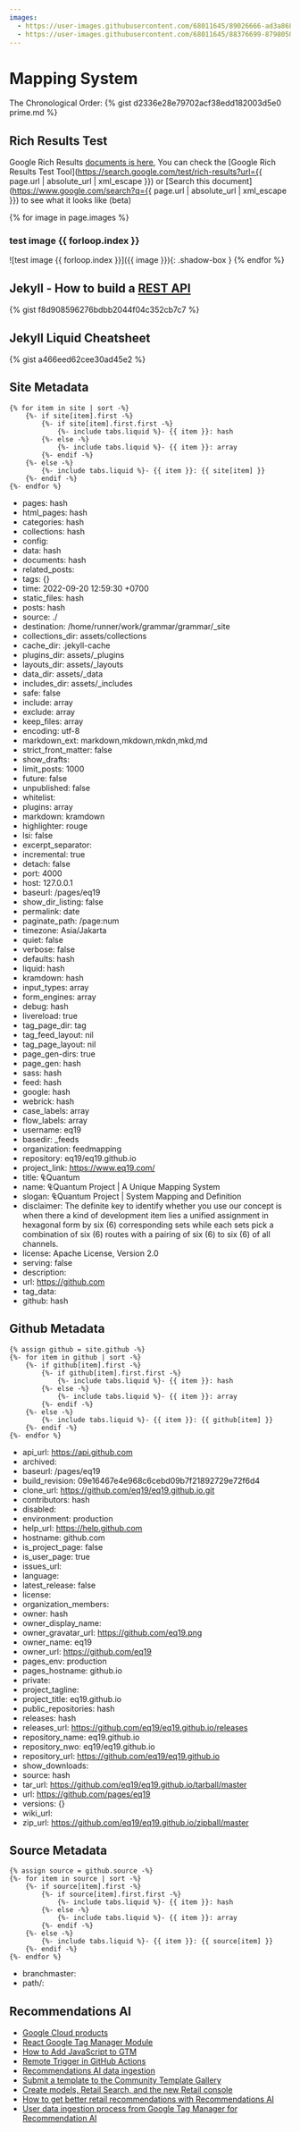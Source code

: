```yaml
---
images:
  - https://user-images.githubusercontent.com/68011645/89026666-ad3a8680-d35b-11ea-9f4b-d3fe26ae12ed.png
  - https://user-images.githubusercontent.com/68011645/88376699-87980500-cdd0-11ea-8900-7bab8c811bc9.png
---
```


# Mapping System
 
The Chronological Order:
{% gist d2336e28e79702acf38edd182003d5e0 prime.md %}

## Rich Results Test

Google Rich Results [documents is here](https://developers.google.com/search/reference/overview), You can check the [Google Rich Results Test Tool](https://search.google.com/test/rich-results?url={{ page.url | absolute_url | xml_escape }}) or [Search this document](https://www.google.com/search?q={{ page.url | absolute_url | xml_escape }}) to see what it looks like (beta)

{% for image in page.images %}
### test image {{ forloop.index }}
![test image {{ forloop.index }}]({{ image }}){: .shadow-box }
{% endfor %}

## Jekyll - How to build a [REST API](https://gist.github.com/MichaelCurrin/f8d908596276bdbb2044f04c352cb7c7)
{% gist f8d908596276bdbb2044f04c352cb7c7 %}

## Jekyll Liquid Cheatsheet
{% gist a466eed62cee30ad45e2 %}

## Site Metadata

```
{% for item in site | sort -%}
	{%- if site[item].first -%}
		{%- if site[item].first.first -%}
			{%- include tabs.liquid %}- {{ item }}: hash
		{%- else -%}
			{%- include tabs.liquid %}- {{ item }}: array
		{%- endif -%}
	{%- else -%}
		{%- include tabs.liquid %}- {{ item }}: {{ site[item] }}
	{%- endif -%}
{%- endfor %}
```

- pages: hash
- html_pages: hash
- categories: hash
- collections: hash
- config: 
- data: hash
- documents: hash
- related_posts: 
- tags: {}
- time: 2022-09-20 12:59:30 +0700
- static_files: hash
- posts: hash
- source: ./
- destination: /home/runner/work/grammar/grammar/_site
- collections_dir: assets/collections
- cache_dir: .jekyll-cache
- plugins_dir: assets/_plugins
- layouts_dir: assets/_layouts
- data_dir: assets/_data
- includes_dir: assets/_includes
- safe: false
- include: array
- exclude: array
- keep_files: array
- encoding: utf-8
- markdown_ext: markdown,mkdown,mkdn,mkd,md
- strict_front_matter: false
- show_drafts: 
- limit_posts: 1000
- future: false
- unpublished: false
- whitelist: 
- plugins: array
- markdown: kramdown
- highlighter: rouge
- lsi: false
- excerpt_separator: <!--end_excerpt-->
- incremental: true
- detach: false
- port: 4000
- host: 127.0.0.1
- baseurl: /pages/eq19
- show_dir_listing: false
- permalink: date
- paginate_path: /page:num
- timezone: Asia/Jakarta
- quiet: false
- verbose: false
- defaults: hash
- liquid: hash
- kramdown: hash
- input_types: array
- form_engines: array
- debug: hash
- livereload: true
- tag_page_dir: tag
- tag_feed_layout: nil
- tag_page_layout: nil
- page_gen-dirs: true
- page_gen: hash
- sass: hash
- feed: hash
- google: hash
- webrick: hash
- case_labels: array
- flow_labels: array
- username: eq19
- basedir: _feeds
- organization: feedmapping
- repository: eq19/eq19.github.io
- project_link: https://www.eq19.com/
- title: ₠Quantum
- name: ₠Quantum Project | A Unique Mapping System
- slogan: ₠Quantum Project | System Mapping and Definition
- disclaimer: The definite key to identify whether you use our concept is when there a kind of development item lies a unified assignment in hexagonal form by six (6) corresponding sets while each sets pick a combination of six (6) routes with a pairing of six (6) to six (6) of all channels.
- license: Apache License, Version 2.0
- serving: false
- description: 
- url: https://github.com
- tag_data: 
- github: hash


## Github Metadata

```
{% assign github = site.github -%}
{%- for item in github | sort -%}
	{%- if github[item].first -%}
		{%- if github[item].first.first -%}
			{%- include tabs.liquid %}- {{ item }}: hash
		{%- else -%}
			{%- include tabs.liquid %}- {{ item }}: array
		{%- endif -%}
	{%- else -%}
		{%- include tabs.liquid %}- {{ item }}: {{ github[item] }}
	{%- endif -%}
{%- endfor %}
```

- api_url: https://api.github.com
- archived: 
- baseurl: /pages/eq19
- build_revision: 09e16467e4e968c6cebd09b7f21892729e72f6d4
- clone_url: https://github.com/eq19/eq19.github.io.git
- contributors: hash
- disabled: 
- environment: production
- help_url: https://help.github.com
- hostname: github.com
- is_project_page: false
- is_user_page: true
- issues_url: 
- language: 
- latest_release: false
- license: 
- organization_members: 
- owner: hash
- owner_display_name: 
- owner_gravatar_url: https://github.com/eq19.png
- owner_name: eq19
- owner_url: https://github.com/eq19
- pages_env: production
- pages_hostname: github.io
- private: 
- project_tagline: 
- project_title: eq19.github.io
- public_repositories: hash
- releases: hash
- releases_url: https://github.com/eq19/eq19.github.io/releases
- repository_name: eq19.github.io
- repository_nwo: eq19/eq19.github.io
- repository_url: https://github.com/eq19/eq19.github.io
- show_downloads: 
- source: hash
- tar_url: https://github.com/eq19/eq19.github.io/tarball/master
- url: https://github.com/pages/eq19
- versions: {}
- wiki_url: 
- zip_url: https://github.com/eq19/eq19.github.io/zipball/master


## Source Metadata
```
{% assign source = github.source -%}
{%- for item in source | sort -%}
	{%- if source[item].first -%}
		{%- if source[item].first.first -%}
			{%- include tabs.liquid %}- {{ item }}: hash
		{%- else -%}
			{%- include tabs.liquid %}- {{ item }}: array
		{%- endif -%}
	{%- else -%}
		{%- include tabs.liquid %}- {{ item }}: {{ source[item] }}
	{%- endif -%}
{%- endfor %}
```

- branchmaster: 
- path/: 


## Recommendations AI

- [Google Cloud products](https://cloud.google.com/products/#ai-and-machine-learning)
- [React Google Tag Manager Module](https://www.eq19.com/gtm/)
- [How to Add JavaScript to GTM](https://www.optizent.com/blog/how-to-add-javascript-to-google-tag-manager/)
- [Remote Trigger in GitHub Actions](https://www.provartesting.com/documentation/devops/continuous-integration/github-actions/remote-trigger-in-github-actions/)
- [Recommendations AI data ingestion](https://cloud.google.com/blog/topics/developers-practitioners/recommendations-ai-data-ingestion)
- [Submit a template to the Community Template Gallery](https://developers.google.com/tag-platform/tag-manager/templates/gallery)
- [Create models, Retail Search, and the new Retail console](https://cloud.google.com/retail/docs/create-models)
- [How to get better retail recommendations with Recommendations AI](https://cloud.google.com/blog/topics/developers-practitioners/how-get-better-retail-recommendations-recommendations-ai)
- [User data ingestion process from Google Tag Manager for Recommendation AI](https://stackoverflow.com/questions/65775858/user-data-ingestion-process-from-google-tag-manager-for-recommendation-ai-google)
